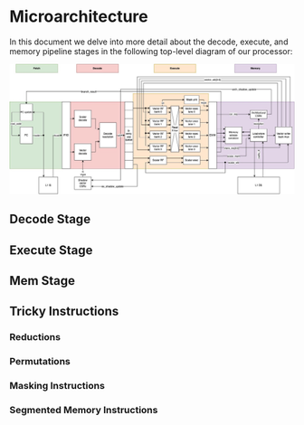 

# Microarchitecture

In this document we delve into more detail about the decode, execute, and memory pipeline stages in the following top-level diagram of our processor: 

![Vector_Extension_Pipeline](images/rvv_pipeline.jpg)


## Decode Stage 




## Execute Stage 




## Mem Stage



## Tricky Instructions 

### Reductions


### Permutations


### Masking Instructions 


### Segmented Memory Instructions  
